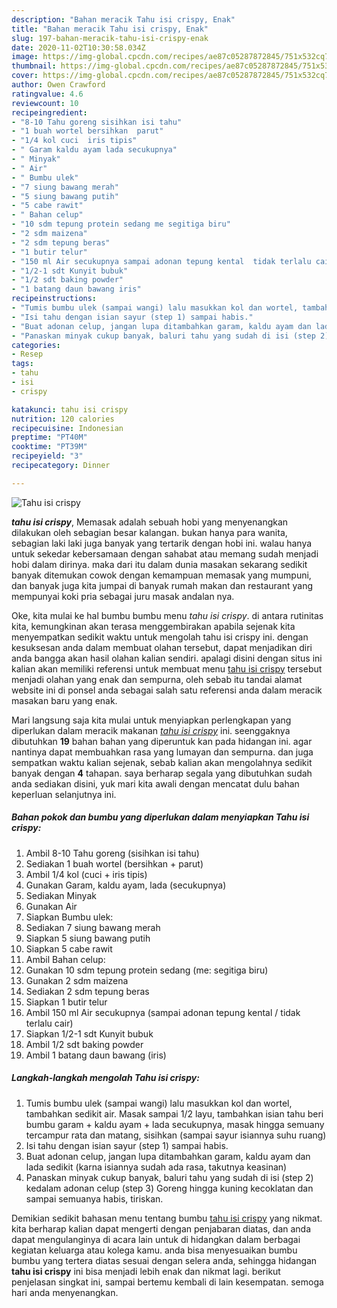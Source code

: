```yaml
---
description: "Bahan meracik Tahu isi crispy, Enak"
title: "Bahan meracik Tahu isi crispy, Enak"
slug: 197-bahan-meracik-tahu-isi-crispy-enak
date: 2020-11-02T10:30:58.034Z
image: https://img-global.cpcdn.com/recipes/ae87c05287872845/751x532cq70/tahu-isi-crispy-foto-resep-utama.jpg
thumbnail: https://img-global.cpcdn.com/recipes/ae87c05287872845/751x532cq70/tahu-isi-crispy-foto-resep-utama.jpg
cover: https://img-global.cpcdn.com/recipes/ae87c05287872845/751x532cq70/tahu-isi-crispy-foto-resep-utama.jpg
author: Owen Crawford
ratingvalue: 4.6
reviewcount: 10
recipeingredient:
- "8-10 Tahu goreng sisihkan isi tahu"
- "1 buah wortel bersihkan  parut"
- "1/4 kol cuci  iris tipis"
- " Garam kaldu ayam lada secukupnya"
- " Minyak"
- " Air"
- " Bumbu ulek"
- "7 siung bawang merah"
- "5 siung bawang putih"
- "5 cabe rawit"
- " Bahan celup"
- "10 sdm tepung protein sedang me segitiga biru"
- "2 sdm maizena"
- "2 sdm tepung beras"
- "1 butir telur"
- "150 ml Air secukupnya sampai adonan tepung kental  tidak terlalu cair"
- "1/2-1 sdt Kunyit bubuk"
- "1/2 sdt baking powder"
- "1 batang daun bawang iris"
recipeinstructions:
- "Tumis bumbu ulek (sampai wangi) lalu masukkan kol dan wortel, tambahkan sedikit air. Masak sampai 1/2 layu, tambahkan isian tahu beri bumbu garam + kaldu ayam + lada secukupnya, masak hingga semuany tercampur rata dan matang, sisihkan (sampai sayur isiannya suhu ruang)"
- "Isi tahu dengan isian sayur (step 1) sampai habis."
- "Buat adonan celup, jangan lupa ditambahkan garam, kaldu ayam dan lada sedikit (karna isiannya sudah ada rasa, takutnya keasinan)"
- "Panaskan minyak cukup banyak, baluri tahu yang sudah di isi (step 2) kedalam adonan celup (step 3) Goreng hingga kuning kecoklatan dan sampai semuanya habis, tiriskan."
categories:
- Resep
tags:
- tahu
- isi
- crispy

katakunci: tahu isi crispy 
nutrition: 120 calories
recipecuisine: Indonesian
preptime: "PT40M"
cooktime: "PT39M"
recipeyield: "3"
recipecategory: Dinner

---
```



![Tahu isi crispy](https://img-global.cpcdn.com/recipes/ae87c05287872845/751x532cq70/tahu-isi-crispy-foto-resep-utama.jpg)

<b><i>tahu isi crispy</i></b>, Memasak adalah sebuah hobi yang menyenangkan dilakukan oleh sebagian besar kalangan. bukan hanya para wanita, sebagian laki laki juga banyak yang tertarik dengan hobi ini. walau hanya untuk sekedar kebersamaan dengan sahabat atau memang sudah menjadi hobi dalam dirinya. maka dari itu dalam dunia masakan sekarang sedikit banyak ditemukan cowok dengan kemampuan memasak yang mumpuni, dan banyak juga kita jumpai di banyak rumah makan dan restaurant yang mempunyai koki pria sebagai juru masak andalan nya.

Oke, kita mulai ke hal bumbu bumbu menu <i>tahu isi crispy</i>. di antara rutinitas kita, kemungkinan akan terasa menggembirakan apabila sejenak kita menyempatkan sedikit waktu untuk mengolah tahu isi crispy ini. dengan kesuksesan anda dalam membuat olahan tersebut, dapat menjadikan diri anda bangga akan hasil olahan kalian sendiri. apalagi disini dengan situs ini kalian akan memiliki referensi untuk membuat menu <u>tahu isi crispy</u> tersebut menjadi olahan yang enak dan sempurna, oleh sebab itu tandai alamat website ini di ponsel anda sebagai salah satu referensi anda dalam meracik masakan baru yang enak.




Mari langsung saja kita mulai untuk menyiapkan perlengkapan yang diperlukan dalam meracik makanan <u><i>tahu isi crispy</i></u> ini. seenggaknya dibutuhkan <b>19</b> bahan bahan yang diperuntuk kan pada hidangan ini. agar nantinya dapat membuahkan rasa yang lumayan dan sempurna. dan juga sempatkan waktu kalian sejenak, sebab kalian akan mengolahnya sedikit banyak dengan <b>4</b> tahapan. saya berharap segala yang dibutuhkan sudah anda sediakan disini, yuk mari kita awali dengan mencatat dulu bahan keperluan selanjutnya ini.

<!--inarticleads1-->

##### Bahan pokok dan bumbu yang diperlukan dalam menyiapkan Tahu isi crispy:

1. Ambil 8-10 Tahu goreng (sisihkan isi tahu)
1. Sediakan 1 buah wortel (bersihkan + parut)
1. Ambil 1/4 kol (cuci + iris tipis)
1. Gunakan  Garam, kaldu ayam, lada (secukupnya)
1. Sediakan  Minyak
1. Gunakan  Air
1. Siapkan  Bumbu ulek:
1. Sediakan 7 siung bawang merah
1. Siapkan 5 siung bawang putih
1. Siapkan 5 cabe rawit
1. Ambil  Bahan celup:
1. Gunakan 10 sdm tepung protein sedang (me: segitiga biru)
1. Gunakan 2 sdm maizena
1. Sediakan 2 sdm tepung beras
1. Siapkan 1 butir telur
1. Ambil 150 ml Air secukupnya (sampai adonan tepung kental / tidak terlalu cair)
1. Siapkan 1/2-1 sdt Kunyit bubuk
1. Ambil 1/2 sdt baking powder
1. Ambil 1 batang daun bawang (iris)




<!--inarticleads2-->

##### Langkah-langkah mengolah Tahu isi crispy:

1. Tumis bumbu ulek (sampai wangi) lalu masukkan kol dan wortel, tambahkan sedikit air. Masak sampai 1/2 layu, tambahkan isian tahu beri bumbu garam + kaldu ayam + lada secukupnya, masak hingga semuany tercampur rata dan matang, sisihkan (sampai sayur isiannya suhu ruang)
1. Isi tahu dengan isian sayur (step 1) sampai habis.
1. Buat adonan celup, jangan lupa ditambahkan garam, kaldu ayam dan lada sedikit (karna isiannya sudah ada rasa, takutnya keasinan)
1. Panaskan minyak cukup banyak, baluri tahu yang sudah di isi (step 2) kedalam adonan celup (step 3) Goreng hingga kuning kecoklatan dan sampai semuanya habis, tiriskan.




Demikian sedikit bahasan menu tentang bumbu <u>tahu isi crispy</u> yang nikmat. kita berharap kalian dapat mengerti dengan penjabaran diatas, dan anda dapat mengulanginya di acara lain untuk di hidangkan dalam berbagai kegiatan keluarga atau kolega kamu. anda bisa menyesuaikan bumbu bumbu yang tertera diatas sesuai dengan selera anda, sehingga hidangan <b>tahu isi crispy</b> ini bisa menjadi lebih enak dan nikmat lagi. berikut penjelasan singkat ini, sampai bertemu kembali di lain kesempatan. semoga hari anda menyenangkan.
